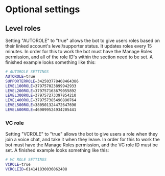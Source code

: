 # Optional settings

## Level roles

Setting "AUTOROLE" to "true" allows the bot to give users roles based on their linked account's level/supporter status. It updates roles every 15 minutes. In order for this to work the bot must have the Manage Roles permission, and all of the role ID's within the section need to be set. A finished example looks something like this:

```bash
# AUTOROLE SETTINGS
AUTOROLE=true
SUPPORTERROLE=342503778408464386
LEVEL100ROLE=379757023899942933
LEVEL200ROLE=379757163679055892
LEVEL300ROLE=379757273397854210
LEVEL400ROLE=379757385490890764
LEVEL500ROLE=380501324472647690
LEVEL600ROLE=469099524934205441
```

### VC role

Setting "VCROLE" to "true" allows the bot to give users a role when they join a voice chat, and take it when they leave. In order for this to work the bot must have the Manage Roles permission, and the VC role ID must be set. A finished example looks something like this:

```bash
# VC ROLE SETTINGS
VCROLE=true
VCROLEID=614141830036062408
```



